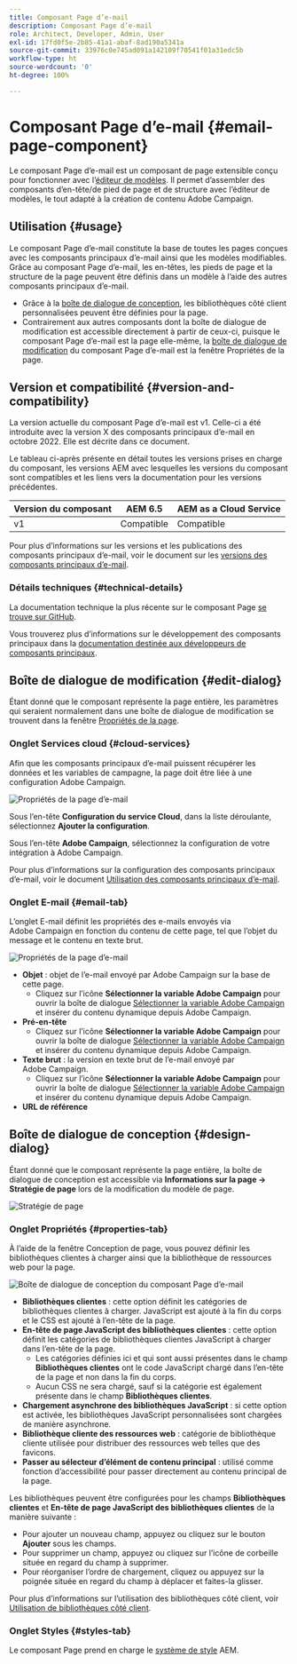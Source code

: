 ```yaml
---
title: Composant Page d’e-mail
description: Composant Page d’e-mail
role: Architect, Developer, Admin, User
exl-id: 17fd0f5e-2b85-41a1-abaf-8ad190a5341a
source-git-commit: 33976c0e745ad091a142109f70541f01a31edc5b
workflow-type: ht
source-wordcount: '0'
ht-degree: 100%

---
```



# Composant Page d’e-mail {#email-page-component}

Le composant Page d’e-mail est un composant de page extensible conçu pour fonctionner avec l’[éditeur de modèles](https://experienceleague.adobe.com/docs/experience-manager-cloud-service/sites/authoring/features/templates.html?lang=fr). Il permet d’assembler des composants d’en-tête/de pied de page et de structure avec l’éditeur de modèles, le tout adapté à la création de contenu Adobe Campaign.

## Utilisation {#usage}

Le composant Page d’e-mail constitute la base de toutes les pages conçues avec les composants principaux d’e-mail ainsi que les modèles modifiables. Grâce au composant Page d’e-mail, les en-têtes, les pieds de page et la structure de la page peuvent être définis dans un modèle à l’aide des autres composants principaux d’e-mail.

* Grâce à la [boîte de dialogue de conception](#design-dialog), les bibliothèques côté client personnalisées peuvent être définies pour la page.
* Contrairement aux autres composants dont la boîte de dialogue de modification est accessible directement à partir de ceux-ci, puisque le composant Page d’e-mail est la page elle-même, la [boîte de dialogue de modification](#edit-dialog) du composant Page d’e-mail est la fenêtre Propriétés de la page.

## Version et compatibilité {#version-and-compatibility}

La version actuelle du composant Page d’e-mail est v1. Celle-ci a été introduite avec la version X des composants principaux d’e-mail en octobre 2022. Elle est décrite dans ce document.

Le tableau ci-après présente en détail toutes les versions prises en charge du composant, les versions AEM avec lesquelles les versions du composant sont compatibles et les liens vers la documentation pour les versions précédentes.

| Version du composant | AEM 6.5 | AEM as a Cloud Service |
|---|---|---|
| v1 | Compatible | Compatible |

Pour plus d’informations sur les versions et les publications des composants principaux d’e-mail, voir le document sur les [versions des composants principaux d’e-mail](/help/email/versions.md).

### Détails techniques {#technical-details}

La documentation technique la plus récente sur le composant Page [se trouve sur GitHub](https://adobe.com/go/aem_cmp_tech_email_page_v1).

Vous trouverez plus d’informations sur le développement des composants principaux dans la [documentation destinée aux développeurs de composants principaux](/help/developing/overview.md).

## Boîte de dialogue de modification {#edit-dialog}

Étant donné que le composant représente la page entière, les paramètres qui seraient normalement dans une boîte de dialogue de modification se trouvent dans la fenêtre [Propriétés de la page](https://experienceleague.adobe.com/docs/experience-manager-cloud-service/sites/authoring/fundamentals/page-properties.html?lang=fr).

### Onglet Services cloud {#cloud-services}

Afin que les composants principaux d’e-mail puissent récupérer les données et les variables de campagne, la page doit être liée à une configuration Adobe Campaign.

![Propriétés de la page d’e-mail](/help/email/assets/email-page-properties.png)

Sous l’en-tête **Configuration du service Cloud**, dans la liste déroulante, sélectionnez **Ajouter la configuration**.

Sous l’en-tête **Adobe Campaign**, sélectionnez la configuration de votre intégration à Adobe Campaign.

Pour plus d’informations sur la configuration des composants principaux d’e-mail, voir le document [Utilisation des composants principaux d’e-mail](/help/email/using.md).

### Onglet E-mail {#email-tab}

L’onglet E-mail définit les propriétés des e-mails envoyés via Adobe Campaign en fonction du contenu de cette page, tel que l’objet du message et le contenu en texte brut.

![Propriétés de la page d’e-mail](/help/email/assets/email-page-properties-email.png)

* **Objet** : objet de l’e-mail envoyé par Adobe Campaign sur la base de cette page.
   * Cliquez sur l’icône **Sélectionner la variable Adobe Campaign** pour ouvrir la boîte de dialogue [Sélectionner la variable Adobe Campaign](/help/email/campaign-variables.md) et insérer du contenu dynamique depuis Adobe Campaign.
* **Pré-en-tête**
   * Cliquez sur l’icône **Sélectionner la variable Adobe Campaign** pour ouvrir la boîte de dialogue [Sélectionner la variable Adobe Campaign](/help/email/campaign-variables.md) et insérer du contenu dynamique depuis Adobe Campaign.
* **Texte brut** : la version en texte brut de l’e-mail envoyé par Adobe Campaign.
   * Cliquez sur l’icône **Sélectionner la variable Adobe Campaign** pour ouvrir la boîte de dialogue [Sélectionner la variable Adobe Campaign](/help/email/campaign-variables.md) et insérer du contenu dynamique depuis Adobe Campaign.
* **URL de référence**

## Boîte de dialogue de conception {#design-dialog}

Étant donné que le composant représente la page entière, la boîte de dialogue de conception est accessible via **Informations sur la page -> Stratégie de page** lors de la modification du modèle de page.

![Stratégie de page](/help/assets/page-policy.png)

### Onglet Propriétés {#properties-tab}

À l’aide de la fenêtre Conception de page, vous pouvez définir les bibliothèques clientes à charger ainsi que la bibliothèque de ressources web pour la page.

![Boîte de dialogue de conception du composant Page d’e-mail](/help/email/assets/email-page-design.png)

* **Bibliothèques clientes** : cette option définit les catégories de bibliothèques clientes à charger. JavaScript est ajouté à la fin du corps et le CSS est ajouté à l’en-tête de la page.
* **En-tête de page JavaScript des bibliothèques clientes** : cette option définit les catégories de bibliothèques clientes JavaScript à charger dans l’en-tête de la page.
   * Les catégories définies ici et qui sont aussi présentes dans le champ **Bibliothèques clientes** ont le code JavaScript chargé dans l’en-tête de la page et non dans la fin du corps.
   * Aucun CSS ne sera chargé, sauf si la catégorie est également présente dans le champ **Bibliothèques clientes**.
* **Chargement asynchrone des bibliothèques JavaScript** : si cette option est activée, les bibliothèques JavaScript personnalisées sont chargées de manière asynchrone.
* **Bibliothèque cliente des ressources web** : catégorie de bibliothèque cliente utilisée pour distribuer des ressources web telles que des favicons.
* **Passer au sélecteur d’élément de contenu principal** : utilisé comme fonction d’accessibilité pour passer directement au contenu principal de la page.

Les bibliothèques peuvent être configurées pour les champs **Bibliothèques clientes** et **En-tête de page JavaScript des bibliothèques clientes** de la manière suivante :

* Pour ajouter un nouveau champ, appuyez ou cliquez sur le bouton **Ajouter** sous les champs.
* Pour supprimer un champ, appuyez ou cliquez sur l’icône de corbeille située en regard du champ à supprimer.
* Pour réorganiser l’ordre de chargement, cliquez ou appuyez sur la poignée située en regard du champ à déplacer et faites-la glisser.

Pour plus d’informations sur l’utilisation des bibliothèques côté client, voir [Utilisation de bibliothèques côté client](https://helpx.adobe.com/fr/experience-manager/6-5/sites/developing/using/clientlibs.html).

### Onglet Styles {#styles-tab}

Le composant Page prend en charge le [système de style](/help/get-started/authoring.md#component-styling) AEM.
